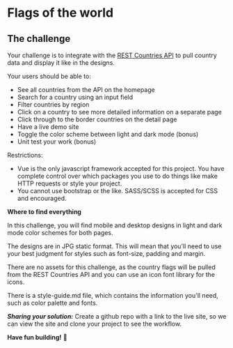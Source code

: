 # Flags of the world
## The challenge
Your challenge is to integrate with the [REST Countries API](https://restcountries.eu) to pull country data and display it like in the designs.

Your users should be able to:

  - See all countries from the API on the homepage
  - Search for a country using an input field
  - Filter countries by region
  - Click on a country to see more detailed information on a separate page
  - Click through to the border countries on the detail page
  - Have a live demo site
  - Toggle the color scheme between light and dark mode (bonus)
  - Unit test your work (bonus)
  
Restrictions: 
  - Vue is the only javascript framework accepted for this project. You have complete control over which packages you use to do things like make HTTP requests or style your project.
  - You cannot use bootstrap or the like. SASS/SCSS is accepted for CSS and encouraged.
  
  
**Where to find everything**

In this challenge, you will find mobile and desktop designs in light and dark mode color schemes for both pages.

The designs are in JPG static format. This will mean that you'll need to use your best judgment for styles such as font-size, padding and margin.

There are no assets for this challenge, as the country flags will be pulled from the REST Countries API and you can use an icon font library for the icons.

There is a style-guide.md file, which contains the information you'll need, such as color palette and fonts.

***Sharing your solution:*** Create a github repo with a link to the live site, so we can view the site and clone your project to see the workflow.

**Have fun building!** 🚀
